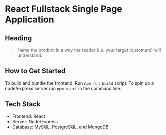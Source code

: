 # React Fullstack Single Page Application #
## Heading ##
  > Name the product in a way the reader (i.e. your target customers) will understand.

## How to Get Started ##
  To build and bundle the frontend. Run `npm run build` script.
  To spin up a node/express server run `npm start` in the command line. 
## Tech Stack ## 
  - Frontend: React 
  - Server: Node/Express
  - Database: MySQL, PostgreSQL, and MongoDB
